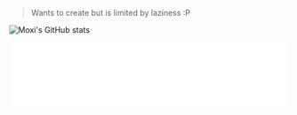 > Wants to create but is limited by laziness :P

![Moxi's GitHub stats](https://github-readme-stats.vercel.app/api?username=moxisuki&show_icons=true)

![Metrics](/metrics.plugin.habits.facts.svg)
